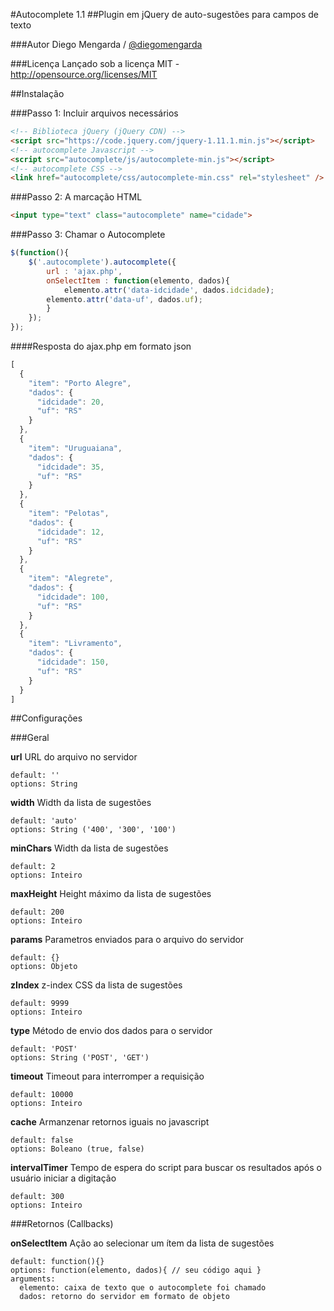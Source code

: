 #Autocomplete 1.1
##Plugin em jQuery de auto-sugestões para campos de texto

###Autor
Diego Mengarda / <a href="http://www.twitter.com/diegomengarda">@diegomengarda</a>

###Licença
Lançado sob a licença MIT - http://opensource.org/licenses/MIT

##Instalação

###Passo 1: Incluir arquivos necessários

```html
<!-- Biblioteca jQuery (jQuery CDN) -->
<script src="https://code.jquery.com/jquery-1.11.1.min.js"></script>
<!-- autocomplete Javascript -->
<script src="autocomplete/js/autocomplete-min.js"></script>
<!-- autocomplete CSS -->
<link href="autocomplete/css/autocomplete-min.css" rel="stylesheet" />
```

###Passo 2: A marcação HTML

```html
<input type="text" class="autocomplete" name="cidade">
```

###Passo 3: Chamar o Autocomplete

```javascript
$(function(){
	$('.autocomplete').autocomplete({		
		url : 'ajax.php',
		onSelectItem : function(elemento, dados){
		  	elemento.attr('data-idcidade', dados.idcidade);
        elemento.attr('data-uf', dados.uf);
		}		
	});
});
```

####Resposta do ajax.php em formato json

```javascript
[
  {
    "item": "Porto Alegre",
    "dados": {
      "idcidade": 20,
      "uf": "RS"
    }
  },
  {
    "item": "Uruguaiana",
    "dados": {
      "idcidade": 35,
      "uf": "RS"
    }
  },
  {
    "item": "Pelotas",
    "dados": {
      "idcidade": 12,
      "uf": "RS"
    }
  },
  {
    "item": "Alegrete",
    "dados": {
      "idcidade": 100,
      "uf": "RS"
    }
  },
  {
    "item": "Livramento",
    "dados": {
      "idcidade": 150,
      "uf": "RS"
    }
  }
]
```

##Configurações

###Geral

**url**
URL do arquivo no servidor
```
default: ''
options: String 
```

**width**
Width da lista de sugestões
```
default: 'auto'
options: String ('400', '300', '100')
```

**minChars**
Width da lista de sugestões
```
default: 2
options: Inteiro
```

**maxHeight**
Height máximo da lista de sugestões
```
default: 200
options: Inteiro
```

**params**
Parametros enviados para o arquivo do servidor
```
default: {}
options: Objeto
```

**zIndex**
z-index CSS da lista de sugestões
```
default: 9999
options: Inteiro
```

**type**
Método de envio dos dados para o servidor
```
default: 'POST'
options: String ('POST', 'GET')
```

**timeout**
Timeout para interromper a requisição
```
default: 10000
options: Inteiro
```

**cache**
Armanzenar retornos iguais no javascript
```
default: false
options: Boleano (true, false)
```

**intervalTimer**
Tempo de espera do script para buscar os resultados após o usuário iniciar a digitação
```
default: 300
options: Inteiro
```

###Retornos (Callbacks)

**onSelectItem**
Ação ao selecionar um ítem da lista de sugestões
```
default: function(){}
options: function(elemento, dados){ // seu código aqui }
arguments:
  elemento: caixa de texto que o autocomplete foi chamado
  dados: retorno do servidor em formato de objeto
```
